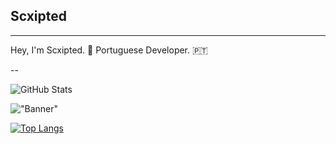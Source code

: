 ## Scxipted

---

Hey, I'm Scxipted. 👋
Portuguese Developer. 🇵🇹

--



![GitHub Stats](https://github-readme-stats.vercel.app/api?username=Scxipted&show_icons=true)

!["Banner"](https://doy2mn9upadnk.cloudfront.net/uploads/default/optimized/4X/7/c/2/7c2aa4aacb769fab0f41129470ddc3807b520a51_2_690x172.png)

[![Top Langs](https://github-readme-stats.vercel.app/api/top-langs/?username=anuraghazra&layout=compact)](https://github.com/anuraghazra/github-readme-stats)
